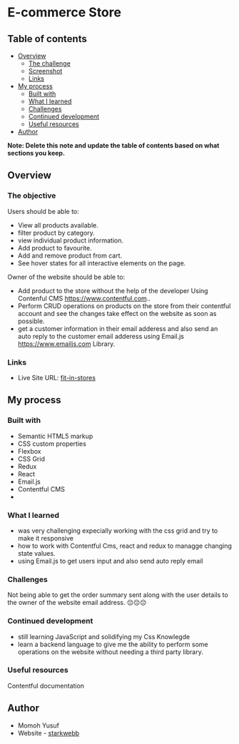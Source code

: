 # E-commerce Store

## Table of contents

- [Overview](#overview)
  - [The challenge](#the-challenge)
  - [Screenshot](#screenshot)
  - [Links](#links)
- [My process](#my-process)
  - [Built with](#built-with)
  - [What I learned](#what-i-learned)
  - [Challenges](#challenges)
  - [Continued development](#continued-development)
  - [Useful resources](#useful-resources)
- [Author](#author)


**Note: Delete this note and update the table of contents based on what sections you keep.**

## Overview

### The objective

Users should be able to:

- View all products available. 
- filter product by category.
- view individual product information.
- Add product to favourite.
- Add and remove product from cart.
- See hover states for all interactive elements on the page.

Owner of the website should be able to:
- Add product to the store without the help of the developer Using Contenful CMS https://www.contentful.com..
- Perform CRUD operations on products on the store from their contentful account and see the changes take effect on the website as soon as possible.
- get a customer information in their email adderess and also send an auto reply to the customer email adderess using Email.js https://www.emailjs.com Library.

### Links

- Live Site URL: [fit-in-stores](https://fit-in-stores.netlify.app)

## My process

### Built with

- Semantic HTML5 markup
- CSS custom properties
- Flexbox
- CSS Grid
- Redux
- React
- Email.js
- Contentful CMS
- 
### What I learned
- was very challenging expecially working with the css grid and try to make it responsive
- how to work with Contentful Cms, react and redux to managge changing state values.
- using Email.js to get users input and also send auto reply email

### Challenges

Not being able to get the order summary sent along with the user details to the owner of the website email address. 😔😔😔


### Continued development

- still learning JavaScript and solidifying my Css Knowlegde
- learn a backend language to give me the ability to perform some operations on the website without needing a third party library.

### Useful resources
Contentful documentation


## Author
- Momoh Yusuf
- Website - [starkwebb](https://www.starkwebb.netlify.app)


